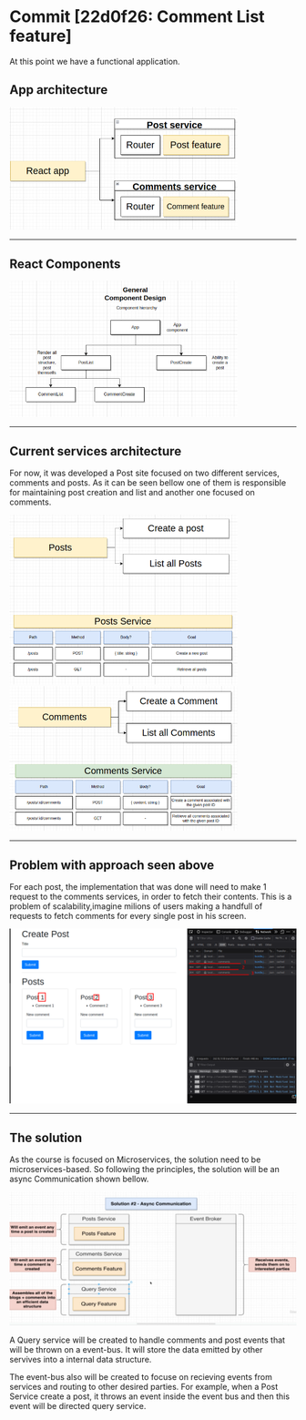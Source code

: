 # Commit [22d0f26: Comment List feature]

At this point we have a functional application.

## App architecture

<img src='./resources/App-arch.png' alt='Application Architecture' width="400"/>

--------

## React Components
<img src='./resources/React-components.png' alt='React Components' width="400"/>

--------

## Current services architecture

For now, it was developed a Post site focused on two different services, comments and posts. As it can be seen bellow one of them is responsible for maintaining post creation and list and another one focused on comments.

<img src='./resources/Post-service.png' alt='Post Service' width="400"/>


<img src='./resources/Comment-service.png' alt='Comment Service' width="400"/>

--------

## Problem with approach seen above

For each post, the implementation that was done will need to make 1 request to the comments services, in order to fetch their contents. This is a problem of scalability,imagine milions of users making a handfull of requests to fetch comments for every single post in his screen.

<img src='./resources/example-problem.png' alt='Comment Service'/>

--------------------------------

## The solution

As the course is focused on Microservices, the solution need to be microservices-based. So following the principles, the solution will be an async Communication shown bellow.

<img src='./resources/Async-con.png' alt='Comment Service' width="700"/>


A Query service will be created to handle comments and post events that will be thrown on a event-bus. It will store the data emitted by other servives into a internal data structure.

The event-bus also will be created to focuse on recieving events from services and routing to other desired parties. For example, when a Post Service create a post, it throws an event inside the event bus and then this event will be directed query service.
